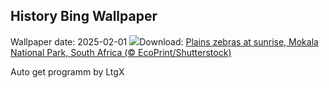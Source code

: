 ## History Bing Wallpaper
Wallpaper date: 2025-02-01
![](https://www.bing.com/th?id=OHR.PlainsZebra_EN-US9488790690_UHD.jpg&w=1000)Download: [Plains zebras at sunrise, Mokala National Park, South Africa (© EcoPrint/Shutterstock)](https://www.bing.com/th?id=OHR.PlainsZebra_EN-US9488790690_UHD.jpg)

Auto get programm by LtgX
